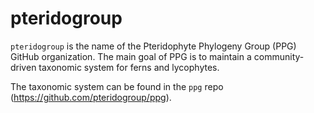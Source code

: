 # pteridogroup

`pteridogroup` is the name of the Pteridophyte Phylogeny Group (PPG) GitHub organization. The main goal of PPG is to maintain a community-driven taxonomic system for ferns and lycophytes.

The taxonomic system can be found in the `ppg` repo (https://github.com/pteridogroup/ppg).

